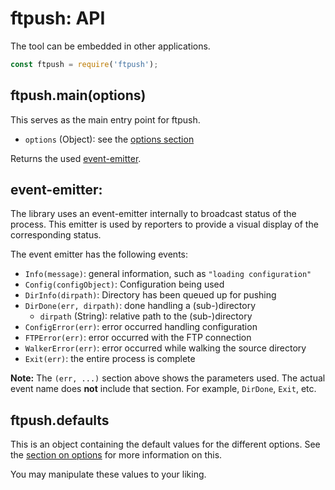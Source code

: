 # ftpush: API

The tool can be embedded in other applications.

```js
const ftpush = require('ftpush');
```


## ftpush.main(options)

This serves as the main entry point for ftpush.

* `options` (Object): see the [options section][options]

Returns the used [event-emitter](#event-emitter).


<a name="event-emitter"></a>
## event-emitter:

The library uses an event-emitter internally to broadcast status of the
process. This emitter is used by reporters to provide a visual display
of the corresponding status.

The event emitter has the following events:

* `Info(message)`: general information, such as `"loading configuration"`
* `Config(configObject)`: Configuration being used
* `DirInfo(dirpath)`: Directory has been queued up for pushing
* `DirDone(err, dirpath)`: done handling a (sub-)directory
    * `dirpath` (String): relative path to the (sub-)directory
* `ConfigError(err)`: error occurred handling configuration
* `FTPError(err)`: error occurred with the FTP connection
* `WalkerError(err)`: error occurred while walking the source directory
* `Exit(err)`: the entire process is complete

**Note:** The `(err, ...)` section above shows the parameters used. The actual
  event name does **not** include that section. For example, `DirDone`, `Exit`,
  etc.


## ftpush.defaults

This is an object containing the default values for the different options.
See the [section on options][options] for more information on this.

You may manipulate these values to your liking.


[options]:https://github.com/forfuturellc/ftpush/blob/master/docs/configuration.md#options
